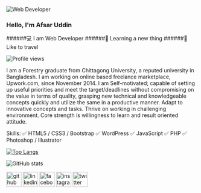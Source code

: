 ![Web Developer](https://pbs.twimg.com/profile_banners/2835629965/1506402934/600x200)

### Hello, I'm Afsar Uddin

######💻 I am Web Developer
######📔 Learning a new thing
######🚙 Like to travel

![Profile views](https://gpvc.arturio.dev/afsarinbd)

I am a Forestry graduate from Chittagong University, a reputed university in Bangladesh. I am working on online based freelance marketplace, Upwork.com, since November 2014. I am Self-motivated; capable of setting up useful priorities and meet the target/deadlines without compromising on the value in terms of quality, grasping new technical and knowledgeable concepts quickly and utilize the same in a productive manner. Adapt to innovative concepts and tasks. Thrive on working in challenging environment. Core strength is willingness to learn and result oriented attitude.

Skills: 
✅ HTML5 / CSS3 / Bootstrap 
✅ WordPress 
✅ JavaScript
✅ PHP
✅ Photoshop / Illustrator


[![Top Langs](https://github-readme-stats.vercel.app/api/top-langs/?username=AFSARINBD)](https://github.com/anuraghazra/github-readme-stats)

![GitHub stats](https://github-readme-stats.vercel.app/api?username=AFSARINBD&show_icons=true)  


[<img src='https://cdn.jsdelivr.net/npm/simple-icons@3.0.1/icons/github.svg' alt='github' height='40'>](https://github.com/afsarruddin)  [<img src='https://cdn.jsdelivr.net/npm/simple-icons@3.0.1/icons/linkedin.svg' alt='linkedin' height='40'>](https://www.linkedin.com/in/afsarruddin/)  [<img src='https://cdn.jsdelivr.net/npm/simple-icons@3.0.1/icons/facebook.svg' alt='facebook' height='40'>](https://www.facebook.com/afsarruddin)  [<img src='https://cdn.jsdelivr.net/npm/simple-icons@3.0.1/icons/instagram.svg' alt='instagram' height='40'>](https://www.instagram.com/afsarinbd/)  [<img src='https://cdn.jsdelivr.net/npm/simple-icons@3.0.1/icons/twitter.svg' alt='twitter' height='40'>](https://twitter.com/afsarruddin)
